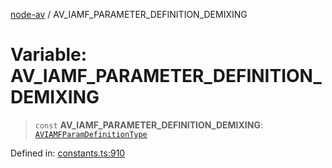 [node-av](../globals.md) / AV\_IAMF\_PARAMETER\_DEFINITION\_DEMIXING

# Variable: AV\_IAMF\_PARAMETER\_DEFINITION\_DEMIXING

> `const` **AV\_IAMF\_PARAMETER\_DEFINITION\_DEMIXING**: [`AVIAMFParamDefinitionType`](../type-aliases/AVIAMFParamDefinitionType.md)

Defined in: [constants.ts:910](https://github.com/seydx/av/blob/f8631fc881b394300b1479f511d55cf1c370a87f/src/constants/constants.ts#L910)
